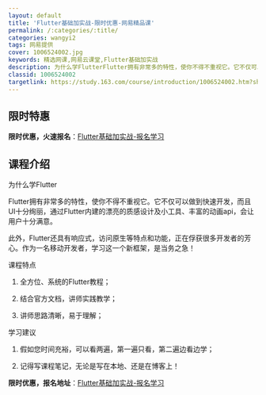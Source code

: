 ```yaml
---
layout: default
title: 'Flutter基础加实战-限时优惠-网易精品课'
permalink: /:categories/:title/
categories: wangyi2
tags: 网易提供
cover: 1006524002.jpg
keywords: 精选网课,网易云课堂,Flutter基础加实战
description: 为什么学FlutterFlutter拥有非常多的特性，使你不得不重视它。它不仅可以做到快速开发，而且UI十分绚丽，通过F
classid: 1006524002
targetlink: https://study.163.com/course/introduction/1006524002.htm?share=1&shareId=1025206652&utm_campaign=share&utm_medium=iphoneShare&utm_source=&utm_u=1025206652
---
```


## 限时特惠

**限时优惠，火速报名**：[Flutter基础加实战-报名学习](https://study.163.com/course/introduction/1006524002.htm?share=1&shareId=1025206652&utm_campaign=share&utm_medium=iphoneShare&utm_source=&utm_u=1025206652)

## 课程介绍

为什么学Flutter

Flutter拥有非常多的特性，使你不得不重视它。它不仅可以做到快速开发，而且UI十分绚丽，通过Flutter内建的漂亮的质感设计及小工具、丰富的动画api，会让用户十分满意。



此外，Flutter还具有响应式，访问原生等特点和功能，正在俘获很多开发者的芳心。作为一名移动开发者，学习这一个新框架，是当务之急！



课程特点

1. 全方位、系统的Flutter教程；



2. 结合官方文档，讲师实践教学；



3. 讲师思路清晰，易于理解；



学习建议

1. 假如您时间充裕，可以看两遍，第一遍只看，第二遍边看边学；



2. 记得写课程笔记，无论是写在本地、还是在博客上！

**限时优惠，报名地址**：[Flutter基础加实战-报名学习](https://study.163.com/course/introduction/1006524002.htm?share=1&shareId=1025206652&utm_campaign=share&utm_medium=iphoneShare&utm_source=&utm_u=1025206652)


